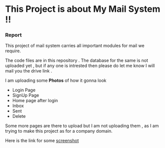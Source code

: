 # This Project is about My Mail System  !!

### Report

This project of mail system carries all important modules for mail we require. 
 
The code files are in this repository .
The database for the same is not uploaded yet , but if any one is intrested
then please do let me know I will mail you the drive link .

I am uploading some **Photos** of how it gonna look


- Login Page
- SignUp Page
- Home page after login
- Inbox
- Sent 
- Delete

Some more pages are there to upload but I am not uploading them , as I am 
trying to make this project as for a company domain.
 

Here is the link for some [screenshot](https://drive.google.com/open?id=13sd6sjQla3tbdIJv2AaCuYXKrPOHq-ZE)
